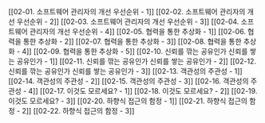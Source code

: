 [[02-01. 소프트웨어 관리자의 개선 우선순위 - 1]]
[[02-02. 소프트웨어 관리자의 개선 우선순위 - 2]]
[[02-03. 소프트웨어 관리자의 개선 우선순위 - 3]]
[[02-04. 소프트웨어 관리자의 개선 우선순위 - 4]]
[[02-05. 협력을 통한 추상화 - 1]]
[[02-06. 협력을 통한 추상화 - 2]]
[[02-07. 협력을 통한 추상화 - 3]]
[[02-08. 협력을 통한 추상화 - 4]]
[[02-09. 협력을 통한 추상화 - 5]]
[[02-10. 신뢰를 깎는 공유인가 신뢰를 쌓는 공유인가 - 1]]
[[02-11. 신뢰를 깎는 공유인가 신뢰를 쌓는 공유인가 - 2]]
[[02-12. 신뢰를 깎는 공유인가 신뢰를 쌓는 공유인가 - 3]]
[[02-13. 객관성의 주관성 - 1]]
[[02-14. 객관성의 주관성 - 2]]
[[02-15. 객관성의 주관성 - 3]]
[[02-16. 객관성의 주관성 - 4]]
[[02-17. 이것도 모르세요? - 1]]
[[02-18. 이것도 모르세요? - 2]]
[[02-19. 이것도 모르세요? - 3]]
[[02-20. 하향식 접근의 함정 - 1]]
[[02-21. 하향식 접근의 함정 - 2]]
[[02-22. 하향식 접근의 함정 - 3]]